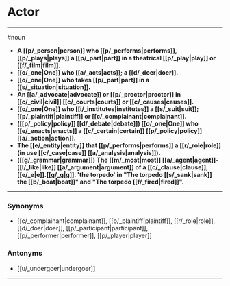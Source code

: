 # Actor
---
#noun
- **A [[p/_person|person]] who [[p/_performs|performs]], [[p/_plays|plays]] a [[p/_part|part]] in a theatrical [[p/_play|play]] or [[f/_film|film]].**
- **[[o/_one|One]] who [[a/_acts|acts]]; a [[d/_doer|doer]].**
- **[[o/_one|One]] who takes [[p/_part|part]] in a [[s/_situation|situation]].**
- **An [[a/_advocate|advocate]] or [[p/_proctor|proctor]] in [[c/_civil|civil]] [[c/_courts|courts]] or [[c/_causes|causes]].**
- **[[o/_one|One]] who [[i/_institutes|institutes]] a [[s/_suit|suit]]; [[p/_plaintiff|plaintiff]] or [[c/_complainant|complainant]].**
- **([[p/_policy|policy]] [[d/_debate|debate]]) [[o/_one|One]] who [[e/_enacts|enacts]] a [[c/_certain|certain]] [[p/_policy|policy]] [[a/_action|action]].**
- **The [[e/_entity|entity]] that [[p/_performs|performs]] a [[r/_role|role]] (in use [[c/_case|case]] [[a/_analysis|analysis]]).**
- **([[g/_grammar|grammar]]) The [[m/_most|most]] [[a/_agent|agent]]-[[l/_like|like]] [[a/_argument|argument]] of a [[c/_clause|clause]], [[e/_e|e]].[[g/_g|g]]. 'the torpedo' in "The torpedo [[s/_sank|sank]] the [[b/_boat|boat]]" and "The torpedo [[f/_fired|fired]]".**
---
### Synonyms
- [[c/_complainant|complainant]], [[p/_plaintiff|plaintiff]], [[r/_role|role]], [[d/_doer|doer]], [[p/_participant|participant]], [[p/_performer|performer]], [[p/_player|player]]
### Antonyms
- [[u/_undergoer|undergoer]]
---
